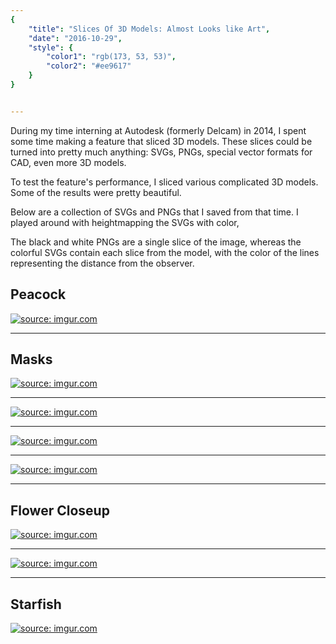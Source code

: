 ```yaml
---
{
    "title": "Slices Of 3D Models: Almost Looks like Art",
    "date": "2016-10-29",
    "style": {
        "color1": "rgb(173, 53, 53)",
        "color2": "#ee9617"
    }
}


---
```


During my time interning at Autodesk (formerly Delcam) in 2014, I spent some time making a feature that sliced 3D models. These slices could be turned into pretty much anything: SVGs, PNGs, special vector formats for CAD, even more 3D models.

To test the feature's performance, I sliced various complicated 3D models. Some of the results were pretty beautiful.

Below are a collection of SVGs and PNGs that I saved from that time. I played around with heightmapping the SVGs with color,

The black and white PNGs are a single slice of the image, whereas the colorful SVGs contain each slice from the model, with the color of the lines representing the distance from the observer.

## Peacock
<a href="http://imgur.com/ffm71ov"><img src="http://i.imgur.com/ffm71ov.png" title="source: imgur.com" /></a>

---

## Masks
<a href="http://imgur.com/QRGFrvV"><img src="http://i.imgur.com/QRGFrvV.png" title="source: imgur.com" /></a>

---

<a href="http://imgur.com/w2mAhWb"><img src="http://i.imgur.com/w2mAhWb.png" title="source: imgur.com" /></a>

---

<a href="http://imgur.com/scV3IsY"><img src="http://i.imgur.com/scV3IsY.png" title="source: imgur.com" /></a>

---

<a href="http://imgur.com/oV69Bcp"><img src="http://i.imgur.com/oV69Bcp.png" title="source: imgur.com" /></a>

---
## Flower Closeup

<a href="http://imgur.com/LGczH2R"><img src="http://i.imgur.com/LGczH2R.png" title="source: imgur.com" /></a>

---

<a href="http://imgur.com/8Ntgfht"><img src="http://i.imgur.com/8Ntgfht.png" title="source: imgur.com" /></a>

---

## Starfish

<a href="http://imgur.com/MbCHr1H"><img src="http://i.imgur.com/MbCHr1H.png" title="source: imgur.com" /></a>
